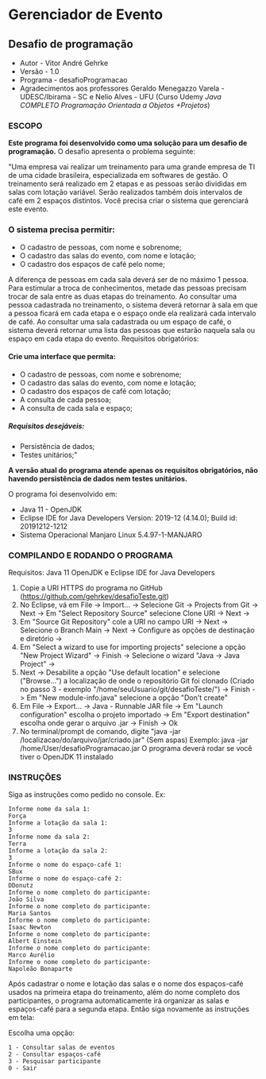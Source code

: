 # Gerenciador de Evento
## Desafio de programação

   - Autor - Vitor André Gehrke
   - Versão - 1.0
   - Programa - desafioProgramacao
   - Agradecimentos aos professores Geraldo Menegazzo Varela - UDESC/Ibirama - SC e Nelio Alves - UFU (Curso Udemy _Java COMPLETO Programação Orientada a Objetos +Projetos_)

  ### ESCOPO

   **Este programa foi desenvolvido como uma solução para um desafio de programação.**
   O desafio apresenta o problema seguinte:

   "Uma empresa vai realizar um treinamento para uma grande empresa de TI de uma cidade brasileira, especializada em softwares de gestão. 
   O treinamento será realizado em 2 etapas e as pessoas serão divididas em salas com lotação variável. 
   Serão realizados também dois intervalos de café em 2 espaços distintos. 
   Você precisa criar o sistema que gerenciará este evento.
   
   ### O sistema precisa permitir:
   - O cadastro de pessoas, com nome e sobrenome;
   - O cadastro das salas do evento, com nome e lotação;
   - O cadastro dos espaços de café pelo nome;
   
   A diferença de pessoas em cada sala deverá ser de no máximo 1 pessoa. Para estimular a troca de
   conhecimentos, metade das pessoas precisam trocar de sala entre as duas etapas do treinamento.
   Ao consultar uma pessoa cadastrada no treinamento, o sistema deverá retornar à sala em que a
   pessoa ficará em cada etapa e o espaço onde ela realizará cada intervalo de café.
   Ao consultar uma sala cadastrada ou um espaço de café, o sistema deverá retornar uma lista das
   pessoas que estarão naquela sala ou espaço em cada etapa do evento.
   Requisitos obrigatórios:
   
   #### Crie uma interface que permita:
   
   - O cadastro de pessoas, com nome e sobrenome;
   - O cadastro das salas do evento, com nome e lotação; 
   - O cadastro dos espaços de café com lotação;
   - A consulta de cada pessoa;
   - A consulta de cada sala e espaço;
   
   ##### Requisitos desejáveis:
    
   - Persistência de dados;
   - Testes unitários;"

   **A versão atual do programa atende apenas os requisitos obrigatórios, não havendo persistência de dados nem testes unitários.**

   O programa foi desenvolvido em: 

   - Java 11 - OpenJDK
   - Eclipse IDE for Java Developers Version: 2019-12 (4.14.0); Build id: 20191212-1212
   - Sistema Operacional Manjaro Linux 5.4.97-1-MANJARO

   ### COMPILANDO E RODANDO O PROGRAMA

   Requisitos: Java 11 OpenJDK e Eclipse IDE for Java Developers

   1. Copie a URI HTTPS do programa no GitHub (https://github.com/gehrkev/desafioTeste.git)
   2. No Eclipse, vá em File -> Import... -> Selecione Git -> Projects from Git -> Next ->  Em "Select Repository Source" selecione Clone URI -> Next -> 
   3. Em "Source Git Repository" cole a URI no campo URI -> Next -> Selecione o Branch Main -> Next -> Configure as opções de destinação e diretório -> 
   4. Em "Select a wizard to use for importing projects" selecione a opção "New Project Wizard" -> Finish -> Selecione o wizard "Java -> Java Project" ->
   5. Next -> Desabilite a opção "Use default location" e selecione ("Browse...") a localização de onde o repositório Git foi clonado 
        (Criado no passo 3 - exemplo "/home/seuUsuario/git/desafioTeste/") -> Finish -> Em "New module-info.java" selecione a opção "Don't create"
   6. Em File -> Export... -> Java - Runnable JAR file -> Em "Launch configuration" escolha o projeto importado -> Em "Export destination" escolha onde gerar o arquivo .jar -> 
        Finish -> Ok
   7. No terminal/prompt de comando, digite "java -jar /localizacao/do/arquivo/jar/criado.jar" (Sem aspas)
        Exemplo:  java -jar /home/User/desafioProgramacao.jar
        O programa deverá rodar se você tiver o OpenJDK 11 instalado
    
   ### INSTRUÇÕES

   Siga as instruções como pedido no console. Ex:

    Informe nome da sala 1: 
    Força
    Informe a lotação da sala 1: 
    3
    Informe nome da sala 2: 
    Terra
    Informe a lotação da sala 2: 
    3
    Informe o nome do espaço-café 1: 
    SBux
    Informe o nome do espaço-café 2: 
    DDonutz
    Informe o nome completo do participante: 
    João Silva
    Informe o nome completo do participante: 
    Maria Santos
    Informe o nome completo do participante: 
    Isaac Newton
    Informe o nome completo do participante: 
    Albert Einstein
    Informe o nome completo do participante: 
    Marco Aurélio
    Informe o nome completo do participante: 
    Napoleão Bonaparte

   Após cadastrar o nome e lotação das salas e o nome dos espaços-café usados na primeira etapa do treinamento, além do nome completo dos participantes, 
    o programa automaticamente irá organizar as salas e espaços-café para a segunda etapa.
    Então siga novamente as instruções em tela:
    
   Escolha uma opção:

    1 - Consultar salas de eventos
    2 - Consultar espaços-café
    3 - Pesquisar participante
    0 - Sair


